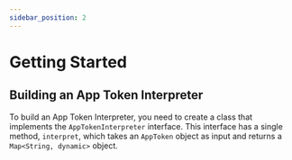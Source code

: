 ```yaml
---
sidebar_position: 2
---
```

# Getting Started

## Building an App Token Interpreter

To build an App Token Interpreter, you need to create a class that implements the `AppTokenInterpreter` interface. This interface has a single method, `interpret`, which takes an `AppToken` object as input and returns a `Map<String, dynamic>` object.
